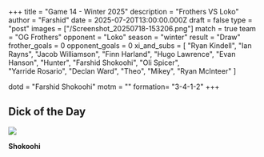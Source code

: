 +++ 
title = "Game 14 - Winter 2025" 
description = "Frothers VS Loko" 
author = "Farshid" 
date = 2025-07-20T13:00:00.000Z 
draft = false 
type = "post" 
images = ["/Screenshot_20250718-153206.png"] 
match = true 
team = "OG Frothers" 
opponent = "Loko" 
season = "winter" 
result = "Draw" 
frother_goals = 0 
opponent_goals = 0
xi_and_subs = [
 "Ryan Kindell",
 "Ian Rayns",
 "Jacob Williamson",
 "Finn Harland",
 "Hugo Lawrence", 
 "Evan Hanson",
 "Hunter", 
 "Farshid Shokoohi", 
 "Oli Spicer",  
 "Yarride Rosario", 
 "Declan Ward", 
 "Theo", 
 "Mikey",
 "Ryan McInteer"
]

dotd = "Farshid Shokoohi"
motm = ""
formation= "3-4-1-2"
+++



## Dick of the Day

![](https://media1.giphy.com/media/v1.Y2lkPTZjMDliOTUydDloa3JoMWl4ZGt3a3dzMWhzMHk0aHJkZXNuMHN6aTNhaWNueWd0ZSZlcD12MV9pbnRlcm5hbF9naWZfYnlfaWQmY3Q9Zw/lqpUzcQUwxUeM2UUMh/giphy.gif)

**Shokoohi**